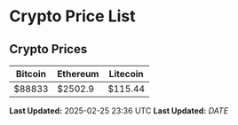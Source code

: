 # Crypto Price List

## Crypto Prices
| Bitcoin | Ethereum | Litecoin |
| ------- | -------- | -------- |
| $88833 | $2502.9 | $115.44 |
**Last Updated:** 2025-02-25 23:36 UTC
**Last Updated:** $DATE$
